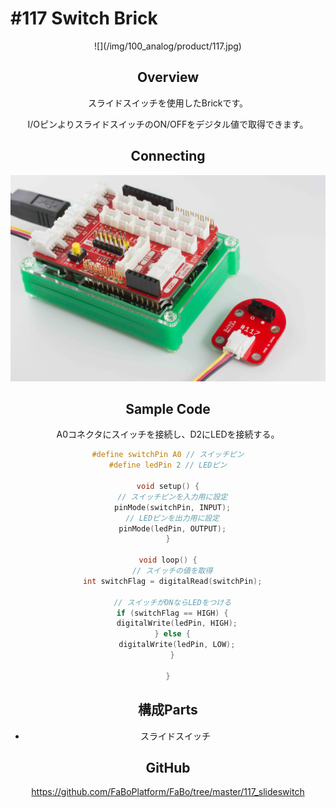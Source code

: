 # #117 Switch Brick

<center>![](/img/100_analog/product/117.jpg)
<!--COLORME-->

## Overview
スライドスイッチを使用したBrickです。

I/OピンよりスライドスイッチのON/OFFをデジタル値で取得できます。

## Connecting

![](/img/100_analog/connect/117_new_with_arduino.jpg)


## Sample Code

A0コネクタにスイッチを接続し、D2にLEDを接続する。

```c
#define switchPin A0 // スイッチピン
#define ledPin 2 // LEDピン

void setup() {
  // スイッチピンを入力用に設定
  pinMode(switchPin, INPUT);
  // LEDピンを出力用に設定
  pinMode(ledPin, OUTPUT);
}

void loop() {
  // スイッチの値を取得
  int switchFlag = digitalRead(switchPin);

  // スイッチがONならLEDをつける
  if (switchFlag == HIGH) {
    digitalWrite(ledPin, HIGH);
  } else {
    digitalWrite(ledPin, LOW);
  }

}
```

## 構成Parts
- スライドスイッチ

## GitHub

https://github.com/FaBoPlatform/FaBo/tree/master/117_slideswitch
